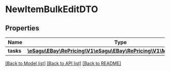 # NewItemBulkEditDTO

## Properties
Name | Type | Description | Notes
------------ | ------------- | ------------- | -------------
**tasks** | [**\eSagu\EBay\RePricing\V1\eSagu\EBay\RePricing\V1\Model\BulkEditTasks**](BulkEditTasks.md) |  | [optional] 

[[Back to Model list]](../README.md#documentation-for-models) [[Back to API list]](../README.md#documentation-for-api-endpoints) [[Back to README]](../README.md)


